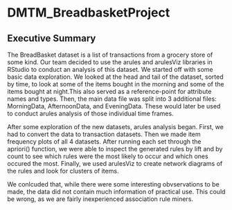 # DMTM_BreadbasketProject
## Executive Summary

The BreadBasket dataset is a list of transactions from a grocery store of some kind. Our team decided to use the arules and arulesViz libraries in RStudio to conduct an analysis of this dataset. We started off with some basic data exploration. We looked at the head and tail of the dataset, sorted by time, to look at some of the items bought in the morning and some of the items bought at night.This also served as a reference-point for attribute names and types. Then, the main data file was split into 3 additional files: MorningData, AfternoonData, and EveningData. These would later be used to conduct arules analysis of those individual time frames.

After some exploration of the new datasets, arules analysis began. First, we had to convert the data to transaction datasets. Then we made item frequency plots of all 4 datasets. After running each set through the apriori() function, we were able to inspect the generated rules by lift and by count to see which rules were the most likely to occur and which ones occured the most. Finally, we used arulesViz to create network diagrams of the rules and look for clusters of items. 

We conlcuded that, while there were some interesting obvservations to be made, the data did not contain much information of practical use. This could be wrong, as we are fairly inexperienced association rule miners. 
